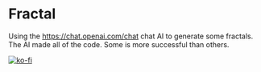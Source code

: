 # Fractal

Using the https://chat.openai.com/chat chat AI to generate some fractals. The AI made all of the code. Some is more successful than others.

[![ko-fi](https://ko-fi.com/img/githubbutton_sm.svg)](https://ko-fi.com/D1D6GRUPY)

